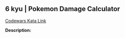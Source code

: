 ## 6 kyu | Pokemon Damage Calculator

[Codewars Kata Link](https://www.codewars.com/kata/536e9a7973130a06eb000e9f/train/javascript)

**Description:**
